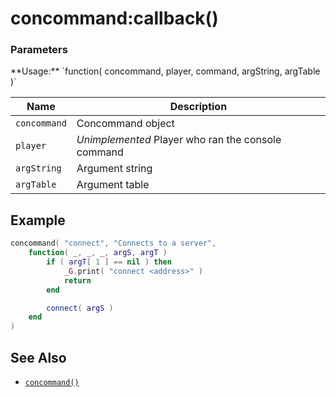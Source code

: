 concommand:callback()
=====================

<div class="panel panel-info">
  <div class="panel-heading">
    <h3 class="panel-title">Parameters</h3>
  </div>
  <div class="panel-body">
    **Usage:** `function( concommand, player, command, argString, argTable )`
  </div>

  | Name         | Description                                        |
  | ------------ | -------------------------------------------------- |
  | `concommand` | Concommand object                                  |
  | `player`     | *Unimplemented* Player who ran the console command |
  | `argString`  | Argument string                                    |
  | `argTable`   | Argument table                                     |
</div>

Example
-------

```lua
concommand( "connect", "Connects to a server",
	function( _, _, _, argS, argT )
		if ( argT[ 1 ] == nil ) then
			_G.print( "connect <address>" )
			return
		end

		connect( argS )
	end
)
```

See Also
--------

* [`concommand()`](api/concommand.concommand)
